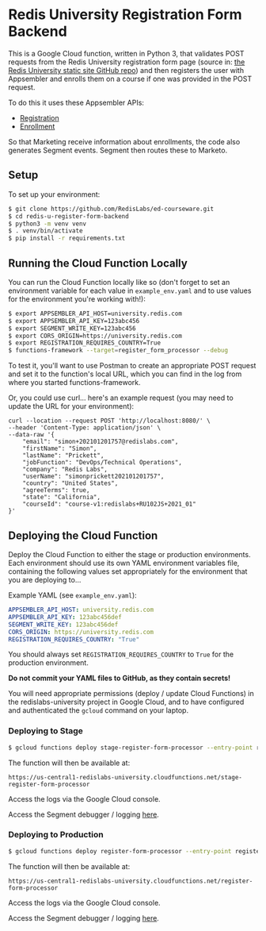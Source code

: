 # Redis University Registration Form Backend

This is a Google Cloud function, written in Python 3, that validates POST requests from the Redis University registration form page (source in: [the Redis University static site GitHub repo](https://github.com/redislabs-training/redis-university-static-site)) and then registers the user with Appsembler and enrolls them on a course if one was provided in the POST request.

To do this it uses these Appsembler APIs:

* [Registration](https://help.appsembler.com/article/438-tahoe-registration-api)
* [Enrollment](https://help.appsembler.com/article/437-tahoe-enrollment-api)

So that Marketing receive information about enrollments, the code also generates Segment events.  Segment then routes these to Marketo.

## Setup

To set up your environment:

```bash
$ git clone https://github.com/RedisLabs/ed-courseware.git
$ cd redis-u-register-form-backend
$ python3 -m venv venv
$ . venv/bin/activate
$ pip install -r requirements.txt
```

## Running the Cloud Function Locally

You can run the Cloud Function locally like so (don't forget to set an environment variable for each value in `example_env.yaml` and to use values for the environment you're working with!):

```bash
$ export APPSEMBLER_API_HOST=university.redis.com
$ export APPSEMBLER_API_KEY=123abc456
$ export SEGMENT_WRITE_KEY=123abc456
$ export CORS_ORIGIN=https://university.redis.com
$ export REGISTRATION_REQUIRES_COUNTRY=True
$ functions-framework --target=register_form_processor --debug
```

To test it, you'll want to use Postman to create an appropriate POST request and set it to the function's local URL, which you can find in the log from where you started functions-framework.

Or, you could use curl... here's an example request (you may need to update the URL for your environment):

```
curl --location --request POST 'http://localhost:8080/' \
--header 'Content-Type: application/json' \
--data-raw '{
    "email": "simon+202101201757@redislabs.com",
    "firstName": "Simon",
    "lastName": "Prickett",
    "jobFunction": "DevOps/Technical Operations",
    "company": "Redis Labs",
    "userName": "simonprickett202101201757",
    "country": "United States",
    "agreeTerms": true,
    "state": "California",
    "courseId": "course-v1:redislabs+RU102JS+2021_01"
}'
```

## Deploying the Cloud Function

Deploy the Cloud Function to either the stage or production environments.  Each environment should use its own YAML environment variables file, containing the following values set appropriately for the environment that you are deploying to...

Example YAML (see `example_env.yaml`):

```yaml
APPSEMBLER_API_HOST: university.redis.com
APPSEMBLER_API_KEY: 123abc456def
SEGMENT_WRITE_KEY: 123abc456def
CORS_ORIGIN: https://university.redis.com
REGISTRATION_REQUIRES_COUNTRY: "True"
```

You should always set `REGISTRATION_REQUIRES_COUNTRY` to `True` for the production environment. 

**Do not commit your YAML files to GitHub, as they contain secrets!**

You will need appropriate permissions (deploy / update Cloud Functions) in the redislabs-university project in Google Cloud, and to have configured and authenticated the `gcloud` command on your laptop.

### Deploying to Stage

```bash
$ gcloud functions deploy stage-register-form-processor --entry-point register_form_processor --trigger-http --runtime python38 --allow-unauthenticated --env-vars-file stage_env.yaml --project redislabs-university
```

The function will then be available at:

```
https://us-central1-redislabs-university.cloudfunctions.net/stage-register-form-processor
```

Access the logs via the Google Cloud console.  

Access the Segment debugger / logging [here](https://app.segment.com/redis-university/sources/stage_redis_university_registrations/overview).

### Deploying to Production

```bash
$ gcloud functions deploy register-form-processor --entry-point register_form_processor --trigger-http --runtime python38 --allow-unauthenticated --env-vars-file prod_env.yaml --project redislabs-university
```

The function will then be available at:

```
https://us-central1-redislabs-university.cloudfunctions.net/register-form-processor
```

Access the logs via the Google Cloud console.  

Access the Segment debugger / logging [here](https://app.segment.com/redis-university/sources/production_redis_university_registrations/overview).
